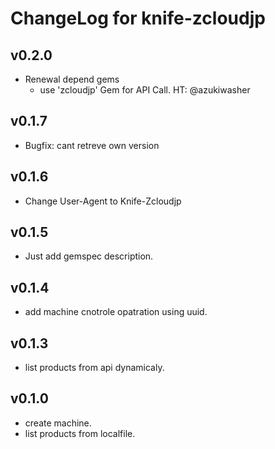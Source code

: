 ChangeLog for knife-zcloudjp
====

## v0.2.0

* Renewal depend gems
  * use 'zcloudjp' Gem for API Call. HT: @azukiwasher


## v0.1.7

* Bugfix: cant retreve own version

## v0.1.6

* Change User-Agent to Knife-Zcloudjp

## v0.1.5

* Just add gemspec description.

## v0.1.4

* add machine cnotrole opatration using uuid.


## v0.1.3

* list products from api dynamicaly.


##  v0.1.0

* create machine.
* list products from localfile.

